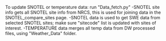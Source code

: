 To update SNOTEL or temperature data: run "Data_fetch.py"
-SNOTEL site info gets all SNOTEL site info from NRCS, this is used for joining data in the SNOTEL_compare_sites page.
-SNOTEL data is used to get SWE data from selected SNOTEL sites; make sure "sitecode" list is updated with sites of interest. 
-TEMPERATURE data merges all temp data from DW processed files, using "Weather_Data" folder.
